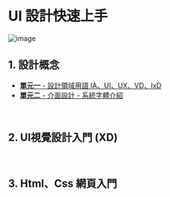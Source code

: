 
# UI 設計快速上手

![image](https://github.com/Barry028/UI-Design/blob/master/Lesson002%20-%20Typography/img/Bn_UiDesign.png)

## 1. 設計概念
* [**單元一** - 設計領域用語 IA、UI、UX、VD、IxD ](https://github.com/Barry028/UI-Design/tree/master/Lesson001%20-%20Ui%20Started)
* [**單元二** - 介面設計 - 系統字體介紹](https://github.com/Barry028/UI-Design/tree/master/Lesson002%20-%20Typography)

<br/>

## 2. UI視覺設計入門 (XD)

<br/>

## 3. Html、Css 網頁入門

<br>
